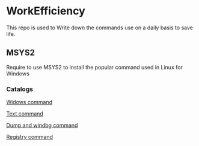 # WorkEfficiency
This repo is used to Write down the commands use on a daily basis to save life.

## MSYS2
Require to use MSYS2 to install the popular command used in Linux for Windows

### Catalogs
[Widows command](./windows/)

[Text command](./text/README.md)

[Dump and windbg command](./dump/README.md)

[Registry command](./registry/README.md)




